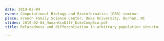 ```yaml
---
date: 2019-02-04
event: Computational Biology and Bioinformatics (CBB) seminar
place: French Family Science Center, Duke University, Durham, NC
slides: 2019-02-04_HumanKinDiff_DukeCompBio.pdf
title: Relatedness and differentiation in arbitrary population structures

---
```

